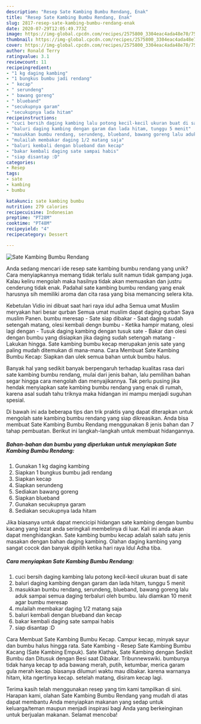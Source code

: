 ```yaml
---
description: "Resep Sate Kambing Bumbu Rendang, Enak"
title: "Resep Sate Kambing Bumbu Rendang, Enak"
slug: 2817-resep-sate-kambing-bumbu-rendang-enak
date: 2020-07-29T12:05:49.773Z
image: https://img-global.cpcdn.com/recipes/2575800_3304eac4ada48e70/751x532cq70/sate-kambing-bumbu-rendang-foto-resep-utama.jpg
thumbnail: https://img-global.cpcdn.com/recipes/2575800_3304eac4ada48e70/751x532cq70/sate-kambing-bumbu-rendang-foto-resep-utama.jpg
cover: https://img-global.cpcdn.com/recipes/2575800_3304eac4ada48e70/751x532cq70/sate-kambing-bumbu-rendang-foto-resep-utama.jpg
author: Ronald Terry
ratingvalue: 3.1
reviewcount: 11
recipeingredient:
- "1 kg daging kambing"
- "1 bungkus bumbu jadi rendang"
- " kecap"
- " serundeng"
- " bawang goreng"
- " blueband"
- "secukupnya garam"
- "secukupnya lada hitam"
recipeinstructions:
- "cuci bersih daging kambing lalu potong kecil-kecil ukuran buat di sate"
- "baluri daging kambing dengan garam dan lada hitam, tunggu 5 menit"
- "masukkan bumbu rendang, serundeng, blueband, bawang goreng lalu aduk sampai semua daging terbaluri oleh bumbu. lalu diamkan 10 menit agar bumbu meresap"
- "mulailah membakar daging 1/2 matang saja"
- "baluri kembali dengan blueband dan kecap"
- "bakar kembali daging sate sampai habis"
- "siap disantap :D"
categories:
- Resep
tags:
- sate
- kambing
- bumbu

katakunci: sate kambing bumbu 
nutrition: 279 calories
recipecuisine: Indonesian
preptime: "PT28M"
cooktime: "PT48M"
recipeyield: "4"
recipecategory: Dessert

---
```



![Sate Kambing Bumbu Rendang](https://img-global.cpcdn.com/recipes/2575800_3304eac4ada48e70/751x532cq70/sate-kambing-bumbu-rendang-foto-resep-utama.jpg)

Anda sedang mencari ide resep sate kambing bumbu rendang yang unik? Cara menyiapkannya memang tidak terlalu sulit namun tidak gampang juga. Kalau keliru mengolah maka hasilnya tidak akan memuaskan dan justru cenderung tidak enak. Padahal sate kambing bumbu rendang yang enak harusnya sih memiliki aroma dan cita rasa yang bisa memancing selera kita.

Kebetulan Vidio ini dibuat saat hari raya idul adha Semua umat Muslim meryakan hari besar qurban Semua umat muslim dapat daging qurban Saya muslim Panen. bumbu meresap - Sate siap dibakar - Saat daging sudah setengah matang, olesi kembali dengn bumbu - Ketika hampir matang, olesi lagi dengan - Tusuk daging kambing dengan tusuk sate - Bakar dan olesi dengan bumbu yang disiapkan jika daging sudah setengah matang - Lakukan hingga. Sate kambing bumbu kecap merupakan jenis sate yang paling mudah ditemukan di mana-mana. Cara Membuat Sate Kambing Bumbu Kecap: Siapkan dan ulek semua bahan untuk bumbu halus.

Banyak hal yang sedikit banyak berpengaruh terhadap kualitas rasa dari sate kambing bumbu rendang, mulai dari jenis bahan, lalu pemilihan bahan segar hingga cara mengolah dan menyajikannya. Tak perlu pusing jika hendak menyiapkan sate kambing bumbu rendang yang enak di rumah, karena asal sudah tahu triknya maka hidangan ini mampu menjadi suguhan spesial.


Di bawah ini ada beberapa tips dan trik praktis yang dapat diterapkan untuk mengolah sate kambing bumbu rendang yang siap dikreasikan. Anda bisa membuat Sate Kambing Bumbu Rendang menggunakan 8 jenis bahan dan 7 tahap pembuatan. Berikut ini langkah-langkah untuk membuat hidangannya.

<!--inarticleads1-->

##### Bahan-bahan dan bumbu yang diperlukan untuk menyiapkan Sate Kambing Bumbu Rendang:

1. Gunakan 1 kg daging kambing
1. Siapkan 1 bungkus bumbu jadi rendang
1. Siapkan  kecap
1. Siapkan  serundeng
1. Sediakan  bawang goreng
1. Siapkan  blueband
1. Gunakan secukupnya garam
1. Sediakan secukupnya lada hitam


Jika biasanya untuk dapat mencicipi hidangan sate kambing dengan bumbu kacang yang lezat anda seringkali membelinya di luar. Kali ini anda akan dapat menghidangkan. Sate kambing bumbu kecap adalah salah satu jenis masakan dengan bahan daging kambing. Olahan daging kambing yang sangat cocok dan banyak dipilih ketika hari raya Idul Adha tiba. 

<!--inarticleads2-->

##### Cara menyiapkan Sate Kambing Bumbu Rendang:

1. cuci bersih daging kambing lalu potong kecil-kecil ukuran buat di sate
1. baluri daging kambing dengan garam dan lada hitam, tunggu 5 menit
1. masukkan bumbu rendang, serundeng, blueband, bawang goreng lalu aduk sampai semua daging terbaluri oleh bumbu. lalu diamkan 10 menit agar bumbu meresap
1. mulailah membakar daging 1/2 matang saja
1. baluri kembali dengan blueband dan kecap
1. bakar kembali daging sate sampai habis
1. siap disantap :D


Cara Membuat Sate Kambing Bumbu Kecap. Campur kecap, minyak sayur dan bumbu halus hingga rata. Sate Kambing - Resep Sate Kambing Bumbu Kacang (Sate Kambing Empuk). Sate Klathak, Sate Kambing dengan Sedikit Bumbu dan Ditusuk dengan Besi saat Dibakar. Tribunnewswiki. bumbunya tidak hanya kecap tp ada bawang merah, putih, ketumbar, merica garam gula merah kecap. biasanya dilumuri waktu mau dibakar. karena warnanya hitam, kita ngertinya kecap. setelah matang, disiram kecap lagi. 

Terima kasih telah menggunakan resep yang tim kami tampilkan di sini. Harapan kami, olahan Sate Kambing Bumbu Rendang yang mudah di atas dapat membantu Anda menyiapkan makanan yang sedap untuk keluarga/teman maupun menjadi inspirasi bagi Anda yang berkeinginan untuk berjualan makanan. Selamat mencoba!
